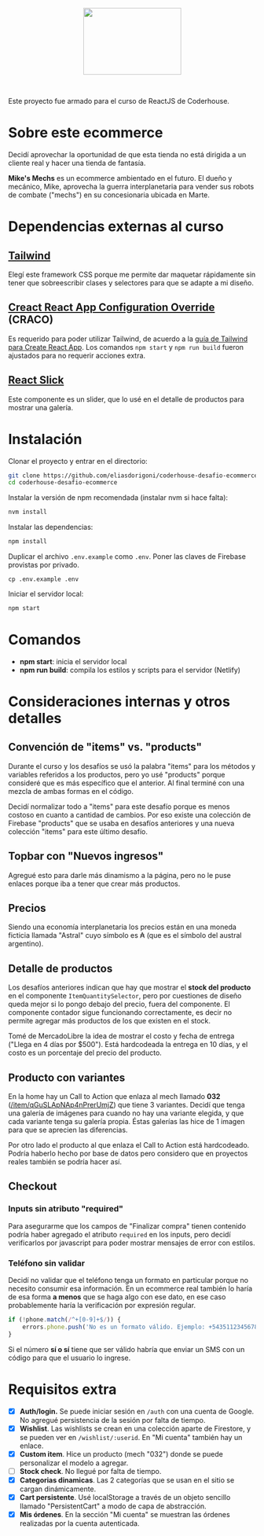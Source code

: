 <p align="center">
    <a href="https://mikes-mechs.netlify.app/" rel="nofollow" target="_blank"><img width="199" height="136" src="https://raw.githubusercontent.com/eliasdorigoni/coderhouse-desafio-ecommerce/master/public/svg/logo-vertical-dark.svg" /></a>
</p>
<br />

Este proyecto fue armado para el curso de ReactJS de Coderhouse.

# Sobre este ecommerce

Decidí aprovechar la oportunidad de que esta tienda no está dirigida a un cliente
real y hacer una tienda de fantasía.

**Mike's Mechs** es un ecommerce ambientado en el futuro. El dueño y mecánico,
Mike, aprovecha la guerra interplanetaria para vender sus robots de combate ("mechs")
en su concesionaria ubicada en Marte.

# Dependencias externas al curso

## [Tailwind](https://tailwindcss.com/)
Elegí este framework CSS porque me permite dar maquetar rápidamente sin tener que sobreescribir clases y selectores para que se adapte a mi diseño.

## [Creact React App Configuration Override](https://github.com/gsoft-inc/craco) (CRACO)
Es requerido para poder utilizar Tailwind, de acuerdo a la
[guía de Tailwind para Create React App](https://tailwindcss.com/docs/guides/create-react-app).
Los comandos `npm start` y `npm run build` fueron ajustados para no requerir acciones extra.

## [React Slick](https://react-slick.neostack.com/docs/get-started)
Este componente es un slider, que lo usé en el detalle de productos para mostrar una galería.

# Instalación
Clonar el proyecto y entrar en el directorio:
```bash
git clone https://github.com/eliasdorigoni/coderhouse-desafio-ecommerce
cd coderhouse-desafio-ecommerce
```
Instalar la versión de npm recomendada (instalar nvm si hace falta):
```bash
nvm install
```
Instalar las dependencias:
```bash
npm install
```
Duplicar el archivo `.env.example` como `.env`. Poner las claves de Firebase provistas
por privado.
```
cp .env.example .env
```
Iniciar el servidor local:
```bash
npm start
```

# Comandos
+ **npm start**: inicia el servidor local
+ **npm run build**: compila los estilos y scripts para el servidor (Netlify)


# Consideraciones internas y otros detalles

## Convención de "items" vs. "products"
Durante el curso y los desafíos se usó la palabra "items" para los métodos y variables referidos a los productos, pero yo usé "products" porque consideré que es más específico que el anterior. Al final terminé con una mezcla de ambas formas en el código.

Decidí normalizar todo a "items" para este desafío porque es menos costoso en cuanto a cantidad de cambios. Por eso existe una colección de Firebase "products" que se usaba en desafíos anteriores y una nueva colección "items" para este último desafío.

## Topbar con "Nuevos ingresos"
Agregué esto para darle más dinamismo a la página, pero no le puse enlaces porque iba a tener que crear más productos.

## Precios
Siendo una economía interplanetaria los precios están en una moneda ficticia llamada "Astral" cuyo símbolo es &#8371; (que es el símbolo del austral argentino).

## Detalle de productos
Los desafíos anteriores indican que hay que mostrar el **stock del producto** en el componente `ItemQuantitySelector`, pero por cuestiones de diseño queda mejor si lo pongo debajo del precio, fuera del componente. El componente contador sigue funcionando correctamente, es decir no permite agregar más productos de los que existen en el stock.

Tomé de MercadoLibre la idea de mostrar el costo y fecha de entrega ("Llega en 4 días por $500"). Está hardcodeada la entrega en 10 días, y el costo es un porcentaje del precio del producto.

## Producto con variantes
En la home hay un Call to Action que enlaza al mech llamado **032** ([/item/qGuSLApNAp4nPrerUmjZ](/item/qGuSLApNAp4nPrerUmjZ))
que tiene 3 variantes. Decidí que tenga una galería de imágenes para cuando no hay una variante elegida,
y que cada variante tenga su galería propia. Éstas galerías las hice de 1 imagen para que se aprecien las diferencias.

Por otro lado el producto al que enlaza el Call to Action está hardcodeado. Podría haberlo hecho por base de datos
pero considero que en proyectos reales también se podría hacer así.


## Checkout

### Inputs sin atributo "required"
Para asegurarme que los campos de "Finalizar compra" tienen contenido podría haber agregado el atributo `required` en los
inputs, pero decidí verificarlos por javascript para poder mostrar mensajes de error con estilos.

### Teléfono sin validar
Decidí no validar que el teléfono tenga un formato en particular porque no necesito consumir esa información.
En un ecommerce real también lo haría de esa forma **a menos** que se haga algo con ese dato, en ese caso
probablemente haría la verificación por expresión regular.

```js
if (!phone.match(/^+[0-9]+$/)) {
    errors.phone.push('No es un formato válido. Ejemplo: +54351123456789.')
}
```

Si el número **sí o sí** tiene que ser válido habría que enviar un SMS con un código para que el usuario lo ingrese.

# Requisitos extra

* [x] **Auth/login.** Se puede iniciar sesión en `/auth` con una cuenta de Google. No agregué persistencia de la sesión por falta de tiempo.
* [x] **Wishlist**. Las wishlists se crean en una colección aparte de Firestore, y se pueden ver en `/wishlist/:userid`. En "Mi cuenta" también hay un enlace.
* [x] **Custom item**. Hice un producto (mech "032") donde se puede personalizar el modelo a agregar.
* [ ] **Stock check**. No llegué por falta de tiempo.
* [x] **Categorias dinamicas**. Las 2 categorías que se usan en el sitio se cargan dinámicamente.
* [x] **Cart persistente**. Usé localStorage a través de un objeto sencillo llamado "PersistentCart" a modo de capa de abstracción.
* [x] **Mis órdenes**. En la sección "Mi cuenta" se muestran las órdenes realizadas por la cuenta autenticada.